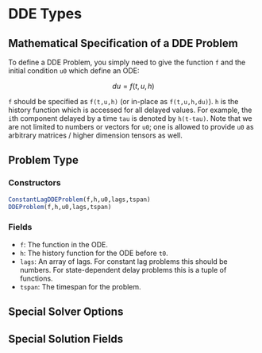 # DDE Types

## Mathematical Specification of a DDE Problem

To define a DDE Problem, you simply need to give the function ``f`` and the initial
condition ``u0`` which define an ODE:

```math
du = f(t,u,h)
```

`f` should be specified as `f(t,u,h)` (or in-place as `f(t,u,h,du)`).
`h` is the history function which is accessed for all delayed values. For example,
the `i`th component delayed by a time `tau` is denoted by `h(t-tau)`.
Note that we are not limited to numbers or vectors for `u0`; one is allowed to
provide `u0` as arbitrary matrices / higher dimension tensors as well.

## Problem Type

### Constructors

```julia
ConstantLagDDEProblem(f,h,u0,lags,tspan)
DDEProblem(f,h,u0,lags,tspan)
```

### Fields

* `f`: The function in the ODE.
* `h`: The history function for the ODE before `t0`.
* `lags`: An array of lags. For constant lag problems this should be numbers.
  For state-dependent delay problems this is a tuple of functions.
* `tspan`: The timespan for the problem.

## Special Solver Options

## Special Solution Fields
